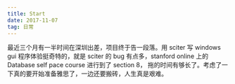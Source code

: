 ```yaml
---
title: Start
date: 2017-11-07
tag: 日常
---
```

最近三个月有一半时间在深圳出差，项目终于告一段落。用 sciter 写 windows gui 程序体验挺奇特的，就是 sciter 的 bug 有点多，stanford online 上的 Database self pace course 进行到了 section 8， 拖的时间有够长了。考虑了一下真的要开始准备雅思了，一边还要搬砖，人生真是艰难。